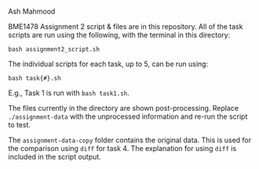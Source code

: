 Ash Mahmood

BME1478 Assignment 2 script & files are in this repository. All of the task scripts are run using the following, with the terminal in this directory:

`bash assignment2_script.sh`

The individual scripts for each task, up to 5, can be run using:

`bash task{#}.sh`

E.g., Task 1 is run with `bash task1.sh`.

The files currently in the directory are shown post-processing. Replace `./assignment-data` with the unprocessed information and re-run the script to test. 

The `assignment-data-copy` folder contains the original data. This is used for the comparison using `diff` for task 4. The explanation for using `diff` is included in the script output.